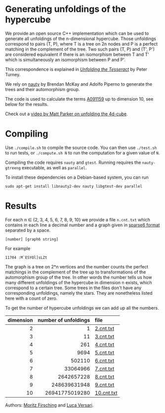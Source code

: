 # Generating unfoldings of the hypercube

We provide an open source C++ implementation which can be used to generate all
unfoldings of the n-dimensional hypercube. Those unfoldings correspond to pairs
(T, P), where T is a tree on 2n nodes and P is a perfect matching in the
complement of the tree. Two such pairs (T, P) and (T', P') are considered
equivalent if there is an isomorphism between T and T' which is simultaneously
an isomorphism between P and P'.

This correspondence is explained in
[*Unfolding the Tesseract*](https://unfolding.apperceptual.com/) by Peter
Turney.

We rely on [nauty](https://pallini.di.uniroma1.it/) by Brendan McKay and Adolfo
Piperno to generate the trees and their automorphism group.

The code is used to calculate the terms [A091159](https://oeis.org/A091159) up
to dimension 10, see below for the results.

Check out a [video by Matt Parker on unfolding the 4d-cube](https://www.youtube.com/watch?v=Yq3P-LhlcQo).


# Compiling
Use `./compile.sh` to compile the source code. You can then use `./test.sh` to
run tests, or `./compute.sh N` to run the computation for a given value of `N`.

Compiling the code requires `nauty` and `gtest`. Running requires the
`nauty-gtreeng` executable, as well as `parallel`.

To install these dependencies on a Debian-based system, you can run

```
sudo apt-get install libnauty2-dev nauty libgtest-dev parallel
```

# Results

For each n ∈ {2, 3, 4, 5, 6, 7, 8, 9, 10} we provide a file `n.cnt.txt` which
contains in each line a decimal number and a graph given in [sparse6
format](https://users.cecs.anu.edu.au/~bdm/data/formats.txt) separated by a
space.

```
[number] [graph6 string]
```

For example

```
11704 :M`ESYOl]sLZt
```

The graph is a tree on 2*n vertices and the number counts the perfect matchings
in the complement of the tree up to transformations of the automorphism group of
the tree. In other words the number tells us how many different unfoldings of
the hypercube in dimension n exists, which correspond to a certain tree. Some
trees in the files don't have any corresponding unfoldings, namely the stars.
They are nonetheless listed here with a count of zero.

To get the number of hypercube unfoldings we can add up all the numbers.

dimension | number of unfoldings | file
--------: | -------------------: | :---
2         | 1                    |[2.cnt.txt](http://storage.googleapis.com/gresearch/cube_unfoldings/results/2.cnt.txt)
3         | 11                   |[3.cnt.txt](http://storage.googleapis.com/gresearch/cube_unfoldings/results/3.cnt.txt)
4         | 261                  |[4.cnt.txt](http://storage.googleapis.com/gresearch/cube_unfoldings/results/4.cnt.txt)
5         | 9694                 |[5.cnt.txt](http://storage.googleapis.com/gresearch/cube_unfoldings/results/5.cnt.txt)
6         | 502110               |[6.cnt.txt](http://storage.googleapis.com/gresearch/cube_unfoldings/results/6.cnt.txt)
7         | 33064966             |[7.cnt.txt](http://storage.googleapis.com/gresearch/cube_unfoldings/results/7.cnt.txt)
8         | 2642657228           |[8.cnt.txt](http://storage.googleapis.com/gresearch/cube_unfoldings/results/8.cnt.txt)
9         | 248639631948         |[9.cnt.txt](http://storage.googleapis.com/gresearch/cube_unfoldings/results/9.cnt.txt)
10        | 26941775019280       |[10.cnt.txt](http://storage.googleapis.com/gresearch/cube_unfoldings/results/10.cnt.txt)


Authors: [Moritz Firsching](https://mo271.github.io/) and [Luca
Versari](https://lucaversari.it).
